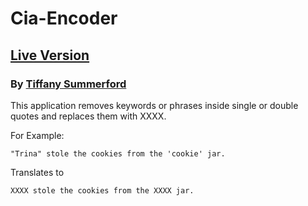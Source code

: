 # Cia-Encoder
## [Live Version](https://breakfastatiffs.github.io/cia-encoder/ "Live Version")
### By [Tiffany Summerford](https://github.com/breakfastatiffs "Tiffany Summerford")

This application removes keywords or phrases inside single or double quotes and replaces them with XXXX.  

For Example:  
```TS
"Trina" stole the cookies from the 'cookie' jar.  
```
Translates to  
```TS
XXXX stole the cookies from the XXXX jar.
```